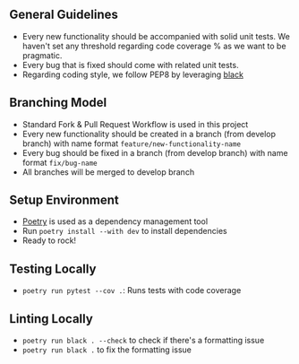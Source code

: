 ## General Guidelines
- Every new functionality should be accompanied with solid unit tests. We haven't set any threshold regarding code coverage % as we want to be pragmatic.
- Every bug that is fixed should come with related unit tests.
- Regarding coding style, we follow PEP8 by leveraging [black](https://pypi.org/project/black/)

## Branching Model
- Standard Fork & Pull Request Workflow is used in this project
- Every new functionality should be created in a branch (from develop branch) with name format `feature/new-functionality-name`
- Every bug should be fixed in a branch (from develop branch) with name format `fix/bug-name`
- All branches will be merged to develop branch

## Setup Environment
- [Poetry](https://python-poetry.org/) is used as a dependency management tool
- Run `poetry install --with dev` to install dependencies 
- Ready to rock!

## Testing Locally
- `poetry run pytest --cov .`: Runs tests with code coverage

## Linting Locally
- `poetry run black . --check` to check if there's a formatting issue
- `poetry run black .` to fix the formatting issue